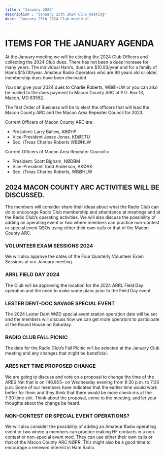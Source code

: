 ```yaml
---
title : "January 2024"
description : "January 25th 2024 Club meeting"
desc: "January 25th 2024 Club meeting"
---
```

# ITEMS FOR THE JANUARY AGENDA

At the January meeting we will be electing
the 2024 Club Officers and collecting the 2024 Club dues. 
There has not been a dues increase for many years. The individual Ham’s, dues are $10.00/year and for a family of Hams $15.00/year. Amateur Radio Operators who are 80 years old or older, membership dues have been eliminated.

You can give your 2024 dues to Charlie
Roberts, WBØHLW or you can also be mailed to the
dues payment to Macon County ARC at P.O. Box 13,
Macon, MO 63552.

The first Order of Business will be to elect the
officers that will lead the Macon County ARC and the
Macon Area Repeater Council for 2023.

Current Officers of Macon County ARC are:
- President: Larry Ballew, ABØHP.
- Vice-President Jesse Jones, KDØETU
- Sec. /Treas Charles Roberts WBØHLW

Current Officers of Macon Area Repeater Council:x
- President: Scott Bigham, NØDBM
- Vice-President Todd Anderson, AKØAK
- Sec. /Treas Charles Roberts, WBØHLW

## 2024 MACON COUNTY ARC ACTIVITIES WILL BE DISCUSSED.
The members will consider share their ideas
about what the Radio Club can do to encourage
Radio Club membership and attendance at meetings
and at the Radio Club’s operating activities.
We will also discuss the possibility of adding an
operating event or two where members can practice
non-contest or special event QSOs using either their
own calls or that of the Macon County ARC.

### VOLUNTEER EXAM SESSIONS 2024
We will also approve the dates of the Four
Quarterly Volunteer Exam Sessions at our January
meeting.

### ARRL FIELD DAY 2024
The Club will be approving the location for
the 2024 ARRL Field Day operation and the need to
make some plans prior to the Field Day event.

### LESTER DENT-DOC SAVAGE SPECIAL EVENT
The 2024 Lester Dent WØD special event station
operation date will be set and the members will
discuss how we can get more operators to
participate at the Round House on Saturday.

### RADIO CLUB FALL PICNIC
The date for the Radio Club’s Fall Picnic will
be selected at the January Club meeting and any
changes that might be beneficial.

### ARES NET TIME PROPOSED CHANGE
We are going to discuss and vote on a
proposal to change the time of the ARES Net that is
on 146.805- on Wednesday evening from 8:30 p.m.
to 7:30 p.m. Some of our members have indicated
that the earlier time would work better for them
and they think that there would be more check-ins
at the 7:30 time slot. Think about the proposal,
come to the meeting, and let your thoughts about
the change be heard.


### NON-CONTEST OR SPECIAL EVENT OPERATIONS?

We will also consider the possibility of
adding an Amateur Radio operating event or two
where a members can practice making HF contacts
in a non-contest or non-special event mod. They
can use either their own calls or that of the Macon
County ARC NØPR. This might also be a good time
to encourage a renewed interest in Ham Radio.